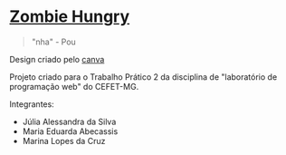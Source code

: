 # [Zombie Hungry](https://julia-alessandra.github.io/Simulador-de-zumbie/)

> "nha" - Pou

Design criado pelo [canva](https://www.canva.com/design/DAFQdKBg6hg/UuxQvWdwhVdAIkhCUjWnDw/edit?utm_content=DAFQdKBg6hg&utm_campaign=designshare&utm_medium=link2&utm_source=sharebutton)

Projeto criado para o Trabalho Prático 2 da disciplina de "laboratório de programação web" do CEFET-MG.

Integrantes:
- Júlia Alessandra da Silva
- Maria Eduarda Abecassis
- Marina Lopes da Cruz
